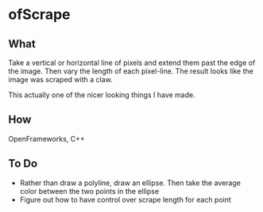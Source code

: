 #  ofScrape

## What

Take a vertical or horizontal line of pixels and extend them past the edge of the image. Then vary the length of each pixel-line. The result looks like the image was scraped with a claw.

This actually one of the nicer looking things I have made.

## How

OpenFrameworks, C++

## To Do

- Rather than draw a polyline, draw an ellipse. Then take the average color between the two points in the ellipse
- Figure out how to have control over scrape length for each point

